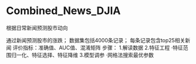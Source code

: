 # Combined_News_DJIA
根据日常新闻预测股市动向

通过新闻预测股市的涨跌；
数据集包括4000条记录；
每条记录包含top25相关新闻
评价指标：准确值、AUC值、混淆矩阵
步骤：
  1.解读数据
  2.特征工程
    ·特征范围归一化、特征选择、特征降维
  3.模型调参
    ·网格法搜索最优参数
